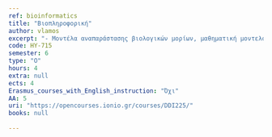 ```yaml
---
ref: bioinformatics
title: "Βιοπληροφορική"
author: vlamos
excerpt: "- Μοντέλα αναπαράστασης βιολογικών μορίων, μαθηματική μοντελοποίηση στα γονιδιακά ρυθμιστικά δίκτυα, οντολογίες, στοίχιση ακολουθιών, αλγόριθμοι στη μοριακή βιολογία, αλγόριθμοι στη δομική πληροφορική, δομή και κατασκευή βιολογικών μοντέλων, μετάφραση ενός βιολογικού ερωτήματος σε ένα μαθηματικό μοντέλο, ποιοτικά και ποσοτικά μοντέλα, προσδιοριστικά μοντέλα, ανάλυση αποτελεσμάτων, επικύρωση και επαλήθευση, τεχνική ταυτοποίηση μοντέλων δεδομένων,αναδρομικοί αλγόριθμοι, επιλογή κατάλληλου μοντέλου, ομαδοποίηση, αλγόριθμοι ομαδοποίησης, μηχανική μάθηση, ταξινόμηση, νευρωνικά δίκτυα."
code: HY-715
semester: 6
type: "Ο"
hours: 4
extra: null
ects: 4
Erasmus_courses_with_English_instruction: "Όχι"
AA: 5
uri: "https://opencourses.ionio.gr/courses/DDI225/"
books: null
 
---
```

